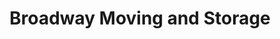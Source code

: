 ---
title: "Broadway Moving and Storage"
url: /trenton/broadway-moving-and-storage/
shop: storage rental
---